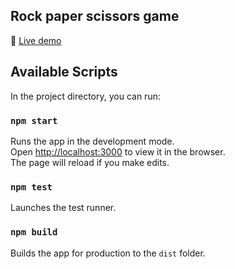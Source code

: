 ## Rock paper scissors game

🚀 [Live demo](https://rock-paper-scissors-a-game.netlify.app)

## Available Scripts

In the project directory, you can run:

### `npm start`

Runs the app in the development mode.\
Open [http://localhost:3000](http://localhost:3000) to view it in the browser.\
The page will reload if you make edits.

### `npm test`

Launches the test runner.

### `npm build`

Builds the app for production to the `dist` folder.